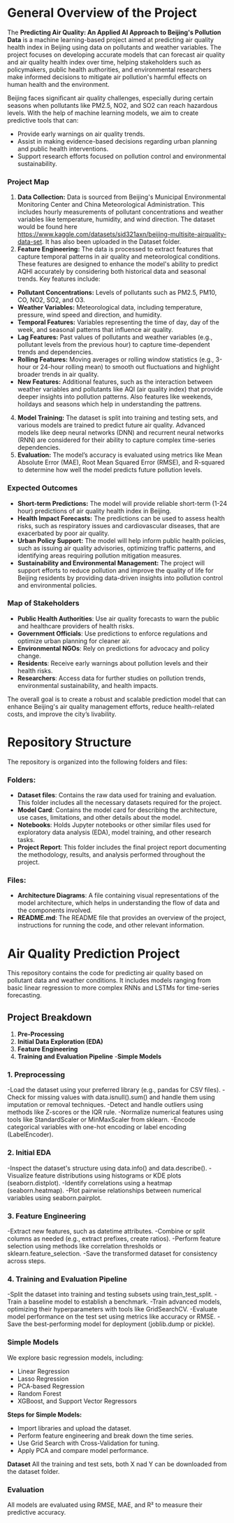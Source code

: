 # General Overview of the Project

The **Predicting Air Quality: An Applied AI Approach to Beijing's Pollution Data** is a machine learning-based project aimed at predicting air quality health index in Beijing using data on pollutants and weather variables. The project focuses on developing accurate models that can forecast air quality  and air quality health index over time, helping stakeholders such as policymakers, public health authorities, and environmental researchers make informed decisions to mitigate air pollution's harmful effects on human health and the environment.

Beijing faces significant air quality challenges, especially during certain seasons when pollutants like PM2.5, NO2, and SO2 can reach hazardous levels. With the help of machine learning models, we aim to create predictive tools that can:
- Provide early warnings on air quality trends.
- Assist in making evidence-based decisions regarding urban planning and public health interventions.
- Support research efforts focused on pollution control and environmental sustainability.

### Project Map
1. **Data Collection:** Data is sourced from Beijing's Municipal Environmental Monitoring Center and China Meteorological Administration. This includes hourly measurements of pollutant concentrations and weather variables like temperature, humidity, and wind direction. The dataset would be found here https://www.kaggle.com/datasets/sid321axn/beijing-multisite-airquality-data-set. It has also been uploaded in the Dataset folder.
2. **Feature Engineering:** The data is processed to extract features that capture temporal patterns in air quality and meteorological conditions. These features are designed to enhance the model's ability to predict AQHI accurately by considering both historical data and seasonal trends. Key features include:
  - **Pollutant Concentrations:** Levels of pollutants such as PM2.5, PM10, CO, NO2, SO2, and O3.
  - **Weather Variables:** Meteorological data, including temperature, pressure, wind speed and direction, and humidity.
  - **Temporal Features:** Variables representing the time of day, day of the week, and seasonal patterns that influence air quality.
  - **Lag Features:** Past values of pollutants and weather variables (e.g., pollutant levels from the previous hour) to capture time-dependent trends and dependencies.
  - **Rolling Features:** Moving averages or rolling window statistics (e.g., 3-hour or 24-hour rolling mean) to smooth out fluctuations and highlight broader trends in air quality.
  - **New Features:** Additional features, such as the interaction between weather variables and pollutants like AQI (air quality index) that provide deeper insights into pollution patterns. Also features like weekends, hoildays and seasons which help in understanding the pattrens.

4. **Model Training:** The dataset is split into training and testing sets, and various models are trained to predict future air quality. Advanced models like deep neural networks (DNN) and recurrent neural networks (RNN) are considered for their ability to capture complex time-series dependencies.
5. **Evaluation:** The model’s accuracy is evaluated using metrics like Mean Absolute Error (MAE), Root Mean Squared Error (RMSE), and R-squared to determine how well the model predicts future pollution levels.

### Expected Outcomes
- **Short-term Predictions:** The model will provide reliable short-term (1-24 hour) predictions of air quality health index in Beijing.
- **Health Impact Forecasts:** The predictions can be used to assess health risks, such as respiratory issues and cardiovascular diseases, that are exacerbated by poor air quality.
- **Urban Policy Support:** The model will help inform public health policies, such as issuing air quality advisories, optimizing traffic patterns, and identifying areas requiring pollution mitigation measures.
- **Sustainability and Environmental Management:** The project will support efforts to reduce pollution and improve the quality of life for Beijing residents by providing data-driven insights into pollution control and environmental policies.

### Map of Stakeholders
- **Public Health Authorities**: Use air quality forecasts to warn the public and healthcare providers of health risks.
- **Government Officials**: Use predictions to enforce regulations and optimize urban planning for cleaner air.
- **Environmental NGOs**: Rely on predictions for advocacy and policy change.
- **Residents**: Receive early warnings about pollution levels and their health risks.
- **Researchers**: Access data for further studies on pollution trends, environmental sustainability, and health impacts.

The overall goal is to create a robust and scalable prediction model that can enhance Beijing's air quality management efforts, reduce health-related costs, and improve the city’s livability.

# Repository Structure

The repository is organized into the following folders and files:

### Folders:

- **Dataset files**: Contains the raw data used for training and evaluation. This folder includes all the necessary datasets required for the project.
- **Model Card**: Contains the model card for describing the architecture, use cases, limitations, and other details about the model.
- **Notebooks**: Holds Jupyter notebooks or other similar files used for exploratory data analysis (EDA), model training, and other research tasks.
- **Project Report**: This folder includes the final project report documenting the methodology, results, and analysis performed throughout the project.

### Files:

- **Architecture Diagrams**: A file containing visual representations of the model architecture, which helps in understanding the flow of data and the components involved.
- **README.md**: The README file that provides an overview of the project, instructions for running the code, and other relevant information.

# Air Quality Prediction Project

This repository contains the code for predicting air quality based on pollutant data and weather conditions. It includes models ranging from basic linear regression to more complex RNNs and LSTMs for time-series forecasting.

## Project Breakdown
1. **Pre-Processing**
2. **Initial Data Exploration (EDA)**
3. **Feature Engineering**
4. **Training and Evaluation Pipeline**
   -**Simple Models**
   
### 1. Preprocessing
 -Load the dataset using your preferred library (e.g., pandas for CSV files).
 -Check for missing values with data.isnull().sum() and handle them using imputation or removal techniques.
 -Detect and handle outliers using methods like Z-scores or the IQR rule.
 -Normalize numerical features using tools like StandardScaler or MinMaxScaler from sklearn.
 -Encode categorical variables with one-hot encoding or label encoding (LabelEncoder).

### 2. Initial EDA
  -Inspect the dataset's structure using data.info() and data.describe().
  -Visualize feature distributions using histograms or KDE plots (seaborn.distplot).
  -Identify correlations using a heatmap (seaborn.heatmap).
  -Plot pairwise relationships between numerical variables using seaborn.pairplot.

### 3. Feature Engineering
  -Extract new features, such as datetime attributes.
  -Combine or split columns as needed (e.g., extract prefixes, create ratios).
  -Perform feature selection using methods like correlation thresholds or sklearn.feature_selection. 
  -Save the transformed dataset for consistency across steps.

### 4. Training and Evaluation Pipeline
  -Split the dataset into training and testing subsets using train_test_split.
  -Train a baseline model to establish a benchmark.
  -Train advanced models, optimizing their hyperparameters with tools like GridSearchCV.
  -Evaluate model performance on the test set using metrics like accuracy or RMSE.
  -Save the best-performing model for deployment (joblib.dump or pickle).

### Simple Models
We explore basic regression models, including:
- Linear Regression
- Lasso Regression
- PCA-based Regression
- Random Forest
- XGBoost, and Support Vector Regressors

**Steps for Simple Models:**
- Import libraries and upload the dataset.
- Perform feature engineering and break down the time series.
- Use Grid Search with Cross-Validation for tuning.
- Apply PCA and compare model performance.

**Dataset**
All the training and test sets, both X nad Y can be downloaded from the dataset folder.

### Evaluation
All models are evaluated using RMSE, MAE, and R² to measure their predictive accuracy.



